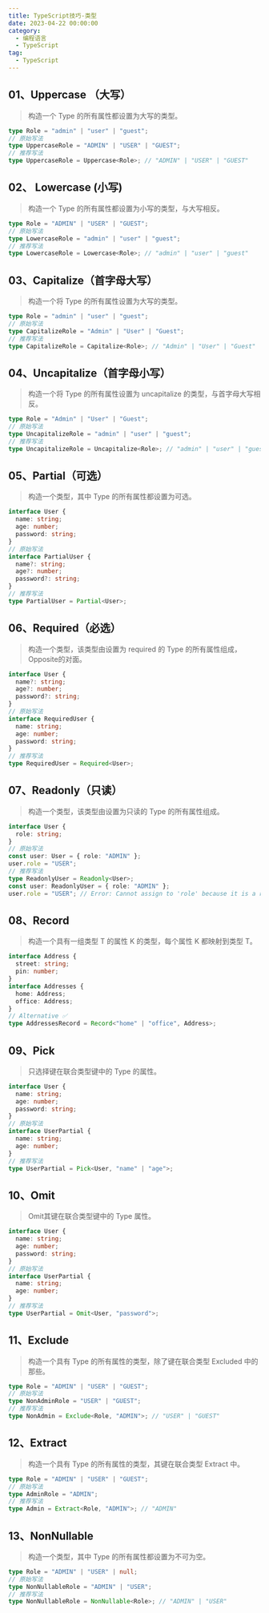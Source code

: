 ```yaml
---
title: TypeScript技巧-类型
date: 2023-04-22 00:00:00
category: 
  - 编程语言
  - TypeScript
tag: 
  - TypeScript
---
```


## 01、Uppercase （大写）

> 构造一个 Type 的所有属性都设置为大写的类型。

```TypeScript
type Role = "admin" | "user" | "guest";
// 原始写法 
type UppercaseRole = "ADMIN" | "USER" | "GUEST";
// 推荐写法 
type UppercaseRole = Uppercase<Role>; // "ADMIN" | "USER" | "GUEST"
```

## 02、 Lowercase (小写)

> 构造一个 Type 的所有属性都设置为小写的类型，与大写相反。

```TypeScript
type Role = "ADMIN" | "USER" | "GUEST";
// 原始写法
type LowercaseRole = "admin" | "user" | "guest";
// 推荐写法
type LowercaseRole = Lowercase<Role>; // "admin" | "user" | "guest"
```

## 03、Capitalize（首字母大写）

> 构造一个将 Type 的所有属性设置为大写的类型。

```TypeScript
type Role = "admin" | "user" | "guest";
// 原始写法
type CapitalizeRole = "Admin" | "User" | "Guest";
// 推荐写法
type CapitalizeRole = Capitalize<Role>; // "Admin" | "User" | "Guest"
```

## 04、Uncapitalize（首字母小写）

>构造一个将 Type 的所有属性设置为 uncapitalize 的类型，与首字母大写相反。

```TypeScript
type Role = "Admin" | "User" | "Guest";
// 原始写法
type UncapitalizeRole = "admin" | "user" | "guest";
// 推荐写法
type UncapitalizeRole = Uncapitalize<Role>; // "admin" | "user" | "guest"
```

## 05、Partial（可选）

> 构造一个类型，其中 Type 的所有属性都设置为可选。

```TypeScript
interface User {
  name: string;
  age: number;
  password: string;
}
// 原始写法
interface PartialUser {
  name?: string;
  age?: number;
  password?: string;
}
// 推荐写法
type PartialUser = Partial<User>;
```

## 06、Required（必选）

> 构造一个类型，该类型由设置为 required 的 Type 的所有属性组成，Opposite的对面。

```TypeScript
interface User {
  name?: string;
  age?: number;
  password?: string;
}
// 原始写法
interface RequiredUser {
  name: string;
  age: number;
  password: string;
}
// 推荐写法
type RequiredUser = Required<User>;
```

## 07、Readonly（只读）

>构造一个类型，该类型由设置为只读的 Type 的所有属性组成。

```TypeScript
interface User {
  role: string;
}
// 原始写法
const user: User = { role: "ADMIN" };
user.role = "USER";
// 推荐写法
type ReadonlyUser = Readonly<User>;
const user: ReadonlyUser = { role: "ADMIN" };
user.role = "USER"; // Error: Cannot assign to 'role' because it is a read-only property.
```

## 08、Record

> 构造一个具有一组类型 T 的属性 K 的类型，每个属性 K 都映射到类型 T。

```TypeScript
interface Address {
  street: string;
  pin: number;
}
interface Addresses {
  home: Address;
  office: Address;
}
// Alternative ✅
type AddressesRecord = Record<"home" | "office", Address>;
```

## 09、Pick

> 只选择键在联合类型键中的 Type 的属性。

```TypeScript
interface User {
  name: string;
  age: number;
  password: string;
}
// 原始写法
interface UserPartial {
  name: string;
  age: number;
}
// 推荐写法
type UserPartial = Pick<User, "name" | "age">;
```

## 10、Omit

> Omit其键在联合类型键中的 Type 属性。

```TypeScript
interface User {
  name: string;
  age: number;
  password: string;
}
// 原始写法
interface UserPartial {
  name: string;
  age: number;
}
// 推荐写法
type UserPartial = Omit<User, "password">;
```

## 11、Exclude

> 构造一个具有 Type 的所有属性的类型，除了键在联合类型 Excluded 中的那些。

```TypeScript
type Role = "ADMIN" | "USER" | "GUEST";
// 原始写法
type NonAdminRole = "USER" | "GUEST";
// 推荐写法
type NonAdmin = Exclude<Role, "ADMIN">; // "USER" | "GUEST"
```

## 12、Extract

> 构造一个具有 Type 的所有属性的类型，其键在联合类型 Extract 中。

```TypeScript
type Role = "ADMIN" | "USER" | "GUEST";
// 原始写法
type AdminRole = "ADMIN";
// 推荐写法
type Admin = Extract<Role, "ADMIN">; // "ADMIN"
```

## 13、NonNullable

> 构造一个类型，其中 Type 的所有属性都设置为不可为空。

```TypeScript
type Role = "ADMIN" | "USER" | null;
// 原始写法
type NonNullableRole = "ADMIN" | "USER";
// 推荐写法
type NonNullableRole = NonNullable<Role>; // "ADMIN" | "USER"
```
